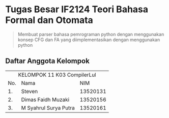 # Tugas Besar IF2124 Teori Bahasa Formal dan Otomata

> Membuat parser bahasa pemrograman python dengan menggunakan konsep CFG dan FA yang diimplementasikan dengan menggunakan python

## Daftar Anggota Kelompok

<table>

<tr><td colspan = 3 align = "center">KELOMPOK 11 K03 CompilerLul</td></tr>
<tr><td>No.</td><td>Nama</td><td>NIM</td></tr>
<tr><td>1.</td><td>Steven</td><td>13520131</td></tr>
<tr><td>2.</td><td>Dimas Faidh Muzaki</td><td>13520156</td></tr>
<tr><td>3.</td><td>M Syahrul Surya Putra</td><td>13520161</td></tr>

</table>
